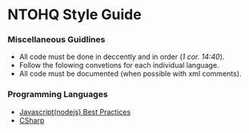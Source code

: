# NTOHQ Style Guide 
### Miscellaneous Guidlines
* All code must be done in deccently and in order (*1 cor. 14:40*).
* Follow the folowing convetions for each individual language.
* All code must be documented (when possible with xml comments).

### Programming Languages
* [Javascript(nodejs) Best Practices](https://www.w3.org/wiki/JavaScript_best_practices)
* [CSharp](https://learn.microsoft.com/en-us/dotnet/csharp/fundamentals/coding-style/coding-conventions)
